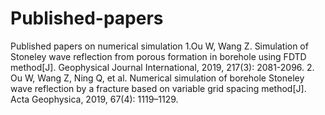 # Published-papers
Published papers on numerical simulation
1.Ou W, Wang Z. Simulation of Stoneley wave reflection from porous formation in borehole using FDTD method[J]. Geophysical Journal International, 2019, 217(3): 2081-2096.
2.	Ou W, Wang Z, Ning Q, et al. Numerical simulation of borehole Stoneley wave reflection by a fracture based on variable grid spacing method[J]. Acta Geophysica, 2019, 67(4): 1119–1129.
